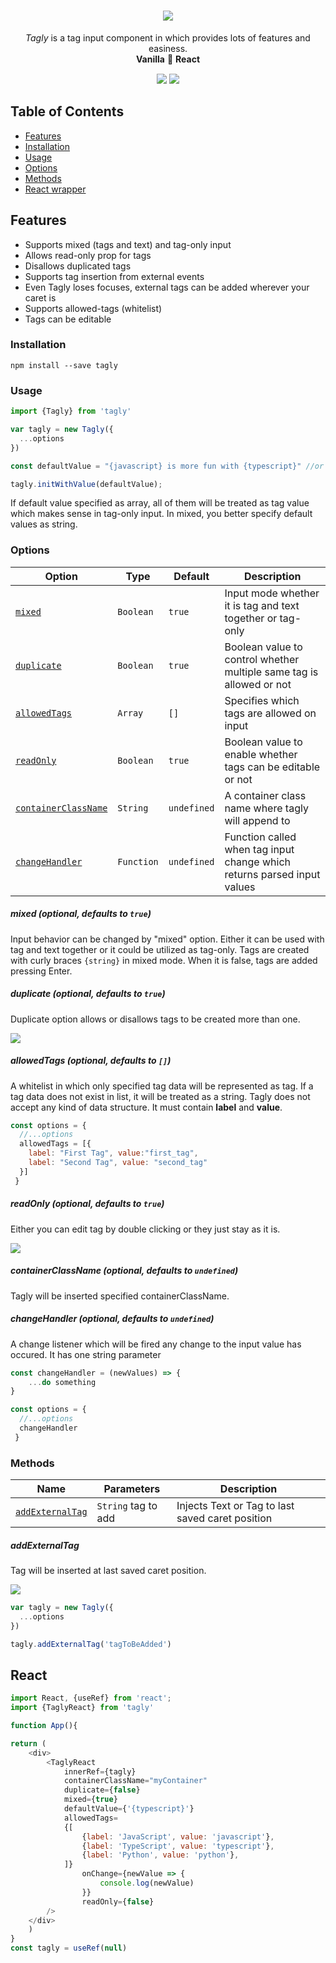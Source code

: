 <h1 align="center">
  <img src="/demo/tagly.png">
</h1>

<p align="center" style="margin: 15px 0 15px 0;">
 <em>Tagly</em> is a tag input component in which provides lots of features and easiness.
  <br>
  <strong>Vanilla</strong> 🙌 <strong>React</strong> 
<p>

<p align="center">
  
  <img src="/demo/mixed.gif">
  
  <img src="/demo/tag-only.gif">
</p>

## Table of Contents

<!--ts-->
* [Features](#features)
* [Installation](#installation)
* [Usage](#usage)
* [Options](#options)
* [Methods](#methods)
* [React wrapper](#react)
<!--te-->

## Features
* Supports mixed (tags and text) and tag-only input 
* Allows read-only prop for tags
* Disallows duplicated tags
* Supports tag insertion from external events 
* Even Tagly loses focuses, external tags can be added wherever your caret is
* Supports allowed-tags (whitelist)
* Tags can be editable


### Installation

```
npm install --save tagly
```
### Usage

```javascript
import {Tagly} from 'tagly'

var tagly = new Tagly({
  ...options
})

const defaultValue = "{javascript} is more fun with {typescript}" //or ['typescript', 'javascript']

tagly.initWithValue(defaultValue);
```
If default value specified as array, all of them will be treated as tag value which makes sense in tag-only input.
In mixed, you better specify default values as string.
### Options

Option | Type | Default | Description
--- | --- | --- | ---
|[`mixed`](#mixedOption) | `Boolean` | `true` | Input mode whether it is tag and text together or tag-only
|[`duplicate`](#duplicateOption) | `Boolean` | `true` | Boolean value to control whether multiple same tag is allowed or not
|[`allowedTags`](#allowedTagsOption) | `Array` | `[]` | Specifies which tags are allowed on input
|[`readOnly`](#readOnlyOption) | `Boolean` | `true` | Boolean value to enable whether tags can be editable or not
|[`containerClassName`](#containerClassNameOption) | `String` | `undefined` | A container class name where tagly will append to
|[`changeHandler`](#changeHandlerOption) | `Function` | `undefined` | Function called when tag input change which returns parsed input values

<a name="mixedOption"></a>
##### mixed (optional, defaults to `true`)
Input behavior can be changed by "mixed" option. Either it can be used with tag and text together or it could be utilized as tag-only.
Tags are created with curly braces `{string}` in mixed mode. When it is false, tags are added pressing Enter. 

<a name="duplicateOption"></a>
##### duplicate (optional, defaults to `true`)
Duplicate option allows or disallows tags to be created more than one.

<img src="/demo/duplicate.gif">

<a name="allowedTagsOption"></a>
##### allowedTags (optional, defaults to `[]`)
A whitelist in which only specified tag data will be represented as tag. If a tag data does not exist in list, it will be treated as a string.
Tagly does not accept any kind of data structure. It must contain **label** and **value**. 

```javascript
const options = {
  //...options
  allowedTags = [{
    label: "First Tag", value:"first_tag",
    label: "Second Tag", value: "second_tag"
  }]
 }
```

<a name="readOnlyOption"></a>
##### readOnly (optional, defaults to `true`)
Either you can edit tag by double clicking or they just stay as it is.

<img src="/demo/read-only.gif">

<a name="containerClassNameOption"></a>
##### containerClassName (optional, defaults to `undefined`)
Tagly will be inserted specified containerClassName.

<a name="changeHandlerOption"></a>
##### changeHandler (optional, defaults to `undefined`)
A change listener which will be fired any change to the input value has occured. It has one string parameter


```javascript
const changeHandler = (newValues) => {
	...do something
}

const options = {
  //...options
  changeHandler
 }
```
### Methods

Name | Parameters | Description
--- | --- | ---
|[`addExternalTag`](#addExternalTagMethod) | `String` tag to add | Injects Text or Tag to last saved caret position

<a name="addExternalTagMethod"></a>
##### addExternalTag
Tag will be inserted at last saved caret position.

<img src="/demo/external.gif">

```javascript
var tagly = new Tagly({
  ...options
})

tagly.addExternalTag('tagToBeAdded')
```

## React

```javascript
import React, {useRef} from 'react';
import {TaglyReact} from 'tagly'

function App(){

return (
	<div> 
		<TaglyReact 
			innerRef={tagly}
			containerClassName="myContainer"
			duplicate={false}
			mixed={true}
			defaultValue={'{typescript}'}
			allowedTags=
			{[
				{label: 'JavaScript', value: 'javascript'},
				{label: 'TypeScript', value: 'typescript'},
				{label: 'Python', value: 'python'},
			]}
				onChange={newValue => {
					console.log(newValue)
				}}
				readOnly={false}
		/>
	</div>
	)
}
const tagly = useRef(null)


```


